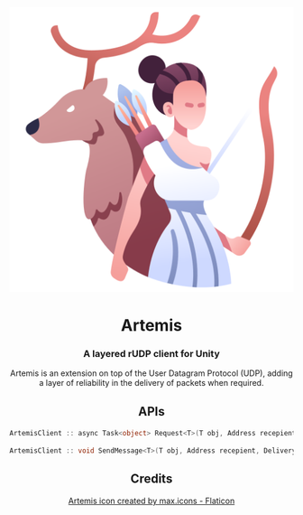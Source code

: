 <div align=center>   
<img src="Graphics/artemis.png">

# Artemis
### A layered rUDP client for Unity
  Artemis is an extension on top of the User Datagram Protocol (UDP), adding a layer of reliability in the delivery of packets when required.
</div>

<div align=center>
  
## APIs
```csharp
ArtemisClient :: async Task<object> Request<T>(T obj, Address recepient)
```
  
```csharp
ArtemisClient :: void SendMessage<T>(T obj, Address recepient, DeliveryMethod deliveryMethod)
```  
</div>

<div align=center>
  
## Credits
<a href="https://www.flaticon.com/free-icons/artemis" title="artemis icons">Artemis icon created by max.icons - Flaticon</a>
</div>
